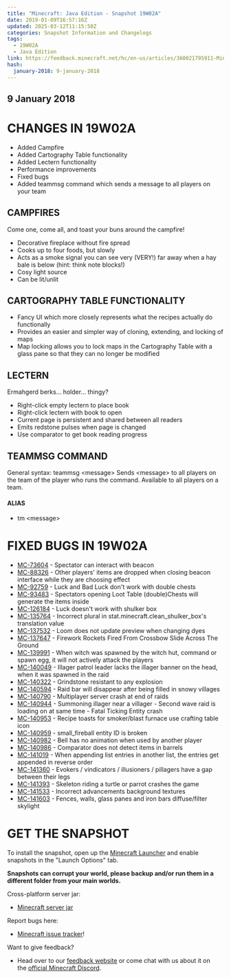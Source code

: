 ```yaml
---
title: "Minecraft: Java Edition - Snapshot 19W02A"
date: 2019-01-09T16:57:16Z
updated: 2025-03-12T11:15:50Z
categories: Snapshot Information and Changelogs
tags:
  - 19W02A
  - Java Edition
link: https://feedback.minecraft.net/hc/en-us/articles/360021795911-Minecraft-Java-Edition-Snapshot-19W02A
hash:
  january-2018: 9-january-2018
---
```


## **9 January 2018**

# CHANGES IN 19W02A

- Added Campfire
- Added Cartography Table functionality
- Added Lectern functionality
- Performance improvements
- Fixed bugs
- Added teammsg command which sends a message to all players on your team

## CAMPFIRES

Come one, come all, and toast your buns around the campfire!

- Decorative fireplace without fire spread
- Cooks up to four foods, but slowly
- Acts as a smoke signal you can see very (VERY!) far away when a hay bale is below (hint: think note blocks!)
- Cosy light source
- Can be lit/unlit

## CARTOGRAPHY TABLE FUNCTIONALITY

- Fancy UI which more closely represents what the recipes actually do functionally
- Provides an easier and simpler way of cloning, extending, and locking of maps
- Map locking allows you to lock maps in the Cartography Table with a glass pane so that they can no longer be modified

## LECTERN

Ermahgerd berks... holder... thingy?

- Right-click empty lectern to place book
- Right-click lectern with book to open
- Current page is persistent and shared between all readers
- Emits redstone pulses when page is changed
- Use comparator to get book reading progress

## TEAMMSG COMMAND

General syntax: teammsg \<message\> Sends \<message\> to all players on the team of the player who runs the command. Available to all players on a team.

#### ALIAS

- tm \<message\>

# FIXED BUGS IN 19W02A

- [MC-73604](https://bugs.mojang.com/browse/MC-73604) - Spectator can interact with beacon
- [MC-88326](https://bugs.mojang.com/browse/MC-88326) - Other players' items are dropped when closing beacon interface while they are choosing effect
- [MC-92759](https://bugs.mojang.com/browse/MC-92759) - Luck and Bad Luck don't work with double chests
- [MC-93483](https://bugs.mojang.com/browse/MC-93483) - Spectators opening Loot Table (double)Chests will generate the items inside
- [MC-126184](https://bugs.mojang.com/browse/MC-126184) - Luck doesn't work with shulker box
- [MC-135764](https://bugs.mojang.com/browse/MC-135764) - Incorrect plural in stat.minecraft.clean_shulker_box's translation value
- [MC-137532](https://bugs.mojang.com/browse/MC-137532) - Loom does not update preview when changing dyes
- [MC-137647](https://bugs.mojang.com/browse/MC-137647) - Firework Rockets Fired From Crossbow Slide Across The Ground
- [MC-139991](https://bugs.mojang.com/browse/MC-139991) - When witch was spawned by the witch hut, command or spawn egg, it will not actively attack the players
- [MC-140049](https://bugs.mojang.com/browse/MC-140049) - Illager patrol leader lacks the illager banner on the head, when it was spawned in the raid
- [MC-140322](https://bugs.mojang.com/browse/MC-140322) - Grindstone resistant to any explosion
- [MC-140594](https://bugs.mojang.com/browse/MC-140594) - Raid bar will disappear after being filled in snowy villages
- [MC-140790](https://bugs.mojang.com/browse/MC-140790) - Multiplayer server crash at end of raids
- [MC-140944](https://bugs.mojang.com/browse/MC-140944) - Summoning illager near a villager - Second wave raid is loading on at same time - Fatal Ticking Entity crash
- [MC-140953](https://bugs.mojang.com/browse/MC-140953) - Recipe toasts for smoker/blast furnace use crafting table icon
- [MC-140959](https://bugs.mojang.com/browse/MC-140959) - small_fireball entity ID is broken
- [MC-140982](https://bugs.mojang.com/browse/MC-140982) - Bell has no animation when used by another player
- [MC-140986](https://bugs.mojang.com/browse/MC-140986) - Comparator does not detect items in barrels
- [MC-141019](https://bugs.mojang.com/browse/MC-141019) - When appending list entries in another list, the entries get appended in reverse order
- [MC-141360](https://bugs.mojang.com/browse/MC-141360) - Evokers / vindicators / illusioners / pillagers have a gap between their legs
- [MC-141393](https://bugs.mojang.com/browse/MC-141393) - Skeleton riding a turtle or parrot crashes the game
- [MC-141533](https://bugs.mojang.com/browse/MC-141533) - Incorrect advancements background textures
- [MC-141603](https://bugs.mojang.com/browse/MC-141603) - Fences, walls, glass panes and iron bars diffuse/filter skylight

# GET THE SNAPSHOT

To install the snapshot, open up the [Minecraft Launcher](https://minecraft.net/download) and enable snapshots in the "Launch Options" tab.

**Snapshots can corrupt your world, please backup and/or run them in a different folder from your main worlds.**

Cross-platform server jar:

- [Minecraft server jar](https://launcher.mojang.com/v1/objects/f8078dd487483a917645f7a5561290e28bd875c4/server.jar)

Report bugs here:

- [Minecraft issue tracker](https://bugs.mojang.com/browse/MC)!

Want to give feedback?

- Head over to our [feedback website](http://aka.ms/snapshotfeedback) or come chat with us about it on the [official Minecraft Discord](https://minecraft.net/en-us/article/discord.gg/Minecraft!).
